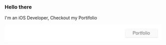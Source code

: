 ### Hello there
I'm an iOS Developer, Checkout my Portifolio

[![Portfolio](https://github.com/sureshmopidevi/sureshmopidevi/blob/master/bannertest.svg "Portfolio")](https://github.com/sureshmopidevi/sureshmopidevi/blob/master/bannertest.svg "Portfolio")
<!--
**sureshmopidevi/sureshmopidevi** is a ✨ _special_ ✨ repository because its `README.md` (this file) appears on your GitHub profile.

Here are some ideas to get you started:

- 🔭 I’m currently working on ...
- 🌱 I’m currently learning ...
- 👯 I’m looking to collaborate on ...
- 🤔 I’m looking for help with ...
- 💬 Ask me about ...
- 📫 How to reach me: ...
- 😄 Pronouns: ...
- ⚡ Fun fact: ...
-->
